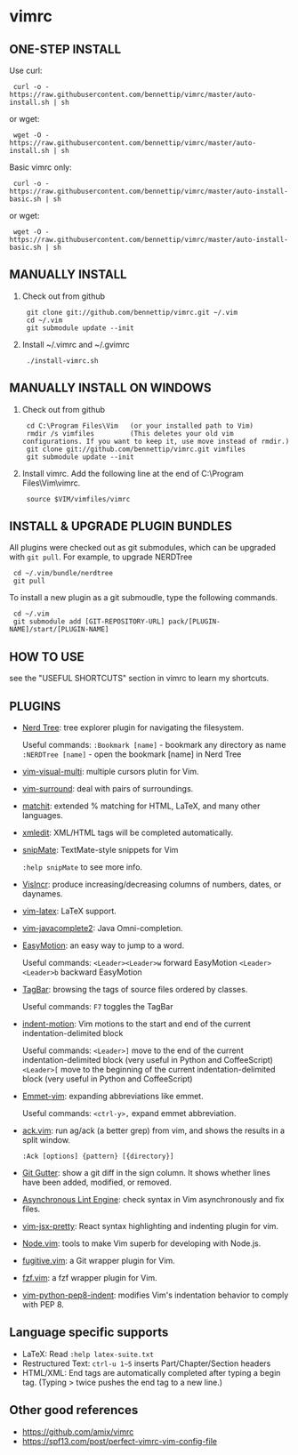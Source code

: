 vimrc
============
ONE-STEP INSTALL
----------------

Use curl:

     curl -o - https://raw.githubusercontent.com/bennettip/vimrc/master/auto-install.sh | sh

or wget:

     wget -O - https://raw.githubusercontent.com/bennettip/vimrc/master/auto-install.sh | sh

Basic vimrc only:

     curl -o - https://raw.githubusercontent.com/bennettip/vimrc/master/auto-install-basic.sh | sh

or wget:

     wget -O - https://raw.githubusercontent.com/bennettip/vimrc/master/auto-install-basic.sh | sh

MANUALLY INSTALL
----------------

1. Check out from github

        git clone git://github.com/bennettip/vimrc.git ~/.vim
        cd ~/.vim
        git submodule update --init

2. Install ~/.vimrc and ~/.gvimrc

        ./install-vimrc.sh

MANUALLY INSTALL ON WINDOWS
---------------------------

1. Check out from github

        cd C:\Program Files\Vim   (or your installed path to Vim)
        rmdir /s vimfiles         (This deletes your old vim configurations. If you want to keep it, use move instead of rmdir.)
        git clone git://github.com/bennettip/vimrc.git vimfiles
        git submodule update --init

2. Install vimrc. Add the following line at the end of C:\Program Files\Vim\vimrc.

        source $VIM/vimfiles/vimrc



INSTALL & UPGRADE PLUGIN BUNDLES
--------------------------------

All plugins were checked out as git submodules,
which can be upgraded with `git pull`. For example, to upgrade NERDTree

     cd ~/.vim/bundle/nerdtree
     git pull

To install a new plugin as a git submoudle, type the following commands.

     cd ~/.vim
     git submodule add [GIT-REPOSITORY-URL] pack/[PLUGIN-NAME]/start/[PLUGIN-NAME]

HOW TO USE
----------

see the "USEFUL SHORTCUTS" section in vimrc to learn my shortcuts.

PLUGINS
-------

* [Nerd Tree](https://github.com/scrooloose/nerdtree): tree explorer plugin for navigating the filesystem.

  Useful commands:
    `:Bookmark [name]` - bookmark any directory as name
    `:NERDTree [name]` - open the bookmark [name] in Nerd Tree

* [vim-visual-multi](https://github.com/mg979/vim-visual-multi): multiple cursors plutin for Vim.

* [vim-surround](https://github.com/tpope/vim-surround): deal with pairs of surroundings.

* [matchit](https://github.com/benjifisher/matchit.zip): extended % matching for HTML, LaTeX, and many other languages.

* [xmledit](https://github.com/sukima/xmledit): XML/HTML tags will be completed automatically.

* [snipMate](https://github.com/garbas/vim-snipmate): TextMate-style snippets for Vim

  `:help snipMate` to see more info.

* [VisIncr](https://github.com/vim-scripts/VisIncr): produce increasing/decreasing columns of numbers, dates, or daynames.

* [vim-latex](https://github.com/vim-latex/vim-latex): LaTeX support.

* [vim-javacomplete2](https://github.com/artur-shaik/vim-javacomplete2): Java Omni-completion.

* [EasyMotion](https://github.com/Lokaltog/vim-easymotion): an easy way to jump to a word.

  Useful commands:
    `<Leader><Leader>w` forward EasyMotion
    `<Leader><Leader>b` backward EasyMotion

* [TagBar](https://github.com/preservim/tagbar): browsing the tags of source files ordered by classes.

  Useful commands:
    `F7` toggles the TagBar

* [indent-motion](https://github.com/tmhedberg/indent-motion): Vim motions to the start and end of the current indentation-delimited block

  Useful commands:
    `<Leader>]` move to the end of the current indentation-delimited block (very useful in Python and CoffeeScript)
    `<Leader>[` move to the beginning of the current indentation-delimited block (very useful in Python and CoffeeScript)

* [Emmet-vim](https://github.com/mattn/emmet-vim): expanding abbreviations like emmet.

  Useful commands:
    `<ctrl-y>,` expand emmet abbreviation.

* [ack.vim](https://github.com/mileszs/ack.vim): run ag/ack (a better grep) from vim, and shows the results in a split window.

  `:Ack [options] {pattern} [{directory}]`

* [Git Gutter](https://github.com/airblade/vim-gitgutter): show a git diff in the sign column. It shows whether lines have been added, modified, or removed.

* [Asynchronous Lint Engine](https://github.com/dense-analysis/ale): check syntax in Vim asynchronously and fix files.

* [vim-jsx-pretty](https://github.com/MaxMEllon/vim-jsx-pretty): React syntax highlighting and indenting plugin for vim.

* [Node.vim](https://github.com/moll/vim-node): tools to make Vim superb for developing with Node.js.

* [fugitive.vim](https://github.com/tpope/vim-fugitive): a Git wrapper plugin for Vim.

* [fzf.vim](https://github.com/junegunn/fzf.vim): a fzf wrapper plugin for Vim.

* [vim-python-pep8-indent](https://github.com/Vimjas/vim-python-pep8-indent): modifies Vim's indentation behavior to comply with PEP 8.

Language specific supports
--------------------------

* LaTeX: Read `:help latex-suite.txt`
* Restructured Text: `ctrl-u 1~5` inserts Part/Chapter/Section headers
* HTML/XML: End tags are automatically completed after typing a begin tag. (Typing > twice pushes the end tag to a new line.)

Other good references
---------------------

* https://github.com/amix/vimrc
* https://spf13.com/post/perfect-vimrc-vim-config-file
